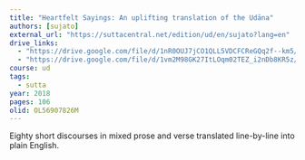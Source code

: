 ```yaml
---
title: "Heartfelt Sayings: An uplifting translation of the Udāna"
authors: [sujato]
external_url: "https://suttacentral.net/edition/ud/en/sujato?lang=en"
drive_links:
  - "https://drive.google.com/file/d/1nR0OUJ7jCO1QLL5VDCFCReGQq2f--km5/view?usp=drivesdk"
  - "https://drive.google.com/file/d/1vm2M98GK27ItLOqm02TEZ_i2nDb8KR5z/view?usp=drivesdk"
course: ud
tags:
  - sutta
year: 2018
pages: 106
olid: OL56907826M
---
```


Eighty short discourses in mixed prose and verse translated line-by-line into plain English.
